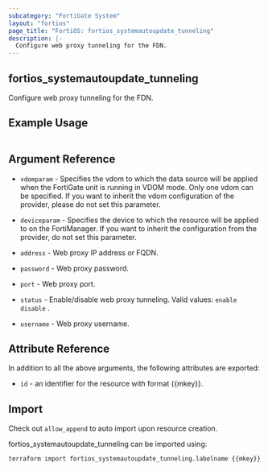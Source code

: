 ```yaml
---
subcategory: "FortiGate System"
layout: "fortios"
page_title: "FortiOS: fortios_systemautoupdate_tunneling"
description: |-
  Configure web proxy tunneling for the FDN.
---
```


## fortios_systemautoupdate_tunneling
Configure web proxy tunneling for the FDN.

## Example Usage

```hcl

```

## Argument Reference
* `vdomparam` - Specifies the vdom to which the data source will be applied when the FortiGate unit is running in VDOM mode. Only one vdom can be specified. If you want to inherit the vdom configuration of the provider, please do not set this parameter.
* `deviceparam` - Specifies the device to which the resource will be applied to on the FortiManager. If you want to inherit the configuration from the provider, do not set this parameter.

* `address` - Web proxy IP address or FQDN.
* `password` - Web proxy password.
* `port` - Web proxy port.
* `status` - Enable/disable web proxy tunneling. Valid values: `enable` `disable` .
* `username` - Web proxy username.

## Attribute Reference

In addition to all the above arguments, the following attributes are exported:
* `id` - an identifier for the resource with format {{mkey}}.

## Import

Check out `allow_append` to auto import upon resource creation.

fortios_systemautoupdate_tunneling can be imported using:
```sh
terraform import fortios_systemautoupdate_tunneling.labelname {{mkey}}
```
